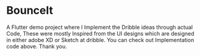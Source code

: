 # BounceIt

A Flutter demo project where I Implement the Dribble ideas through actual Code, These were mostly Inspired from the UI designs which are designed in either adobe XD or Sketch at dribble.
You can check out Implementation code above. Thank you.


